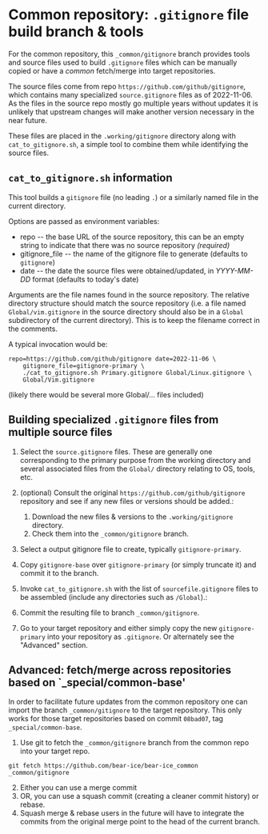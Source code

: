 # Common repository: `.gitignore` file build branch & tools

For the common repository, this `_common/gitignore` branch provides
tools and source files used to build `.gitignore` files which can be
manually copied or have a _common_ fetch/merge into target repositories.

The source files come from repo `https://github.com/github/gitignore`,
which contains many specialized `source.gitignore` files as of
2022-11-06.  As the files in the source repo mostly go multiple years
without updates it is unlikely that upstream changes will make another
version necessary in the near future.

These files are placed in the `.working/gitignore` directory along with
`cat_to_gitignore.sh`, a simple tool to combine them while identifying
the source files.

## `cat_to_gitignore.sh` information

This tool builds a `gitignore` file (no leading `.`) or a similarly
named file in the current directory.

Options are passed as environment variables:
* repo -- the base URL of the source repository, this can be an empty
string to indicate that there was no source repository *(required)*
* gitignore_file -- the name of the gitignore file to generate (defaults
  to `gitignore`)
* date -- the date the source files were obtained/updated, in
  *YYYY-MM-DD* format (defaults to today's date)

Arguments are the file names found in the source repository.  The
relative directory structure should match the source repository (i.e. a
file named `Global/vim.gitignore` in the source directory should also be
in a `Global` subdirectory of the current directory).  This is to keep
the filename correct in the comments.

A typical invocation would be:
```
repo=https://github.com/github/gitignore date=2022-11-06 \
    gitignore_file=gitignore-primary \
    ./cat_to_gitignore.sh Primary.gitignore Global/Linux.gitignore \
    Global/Vim.gitignore
```
(likely there would be several more Global/... files included)

## Building specialized `.gitignore` files from multiple source files

1. Select the `source.gitignore` files.  These are generally one
   corresponding to the primary purpose from the working directory and
   several associated files from the `Global/` directory relating to OS,
   tools, etc.

2. (optional) Consult the original `https://github.com/github/gitignore`
   repository and see if any new files or versions should be added.:
   1. Download the new files & versions to the `.working/gitignore`
      directory.
   2. Check them into the `_common/gitignore` branch.

3. Select a output gitignore file to create, typically
    `gitignore-primary`.

4. Copy `gitignore-base` over `gitignore-primary` (or simply truncate
   it) and commit it to the branch.

5. Invoke `cat_to_gitignore.sh` with the list of `sourcefile.gitignore`
   files to be assembled (include any directories such as `/Global`).:

6. Commit the resulting file to branch `_common/gitignore`.

7. Go to your target repository and either simply copy the new
   `gitignore-primary` into your repository as `.gitignore`.
   Or alternately see the "Advanced" section.


## Advanced: fetch/merge across repositories based on `_special/common-base'

In order to facilitate future updates from the common repository one can
import the branch `_common/gitignore` to the target repository.
This only works for those target repositories based on commit `08bad07`,
tag `_special/common-base`.

1. Use git to fetch the `_common/gitignore` branch from the common repo
   into your target repo.
```
git fetch https://github.com/bear-ice/bear-ice_common _common/gitignore
```
2. Either you can use a merge commit
3. OR, you can use a squash commit (creating a cleaner commit history)
   or rebase.
4. Squash merge & rebase users in the future will have to integrate the
   commits from the original merge point to the head of the current
   branch.
